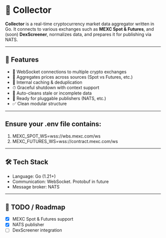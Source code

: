 # 🧠 Collector

**Collector** is a real-time cryptocurrency market data aggregator written in Go. It connects to various exchanges such as **MEXC Spot & Futures**, and (soon) **DexScreener**, normalizes data, and prepares it for publishing via NATS.

---

## 🚀 Features

- 📡 WebSocket connections to multiple crypto exchanges
- 🔁 Aggregates prices across sources (Spot vs Futures, etc.)
- 🧠 Internal caching & deduplication
- ⏱ Graceful shutdown with context support
- 🧹 Auto-cleans stale or incomplete data
- 🔄 Ready for pluggable publishers (NATS, etc.)
- ✅ Clean modular structure

---

## Ensure your .env file contains:
1. MEXC_SPOT_WS=wss://wbs.mexc.com/ws
1. MEXC_FUTURES_WS=wss://contract.mexc.com/ws

---

## 🛠 Tech Stack
- Language: Go (1.21+)
- Communication: WebSocket. Protobuf in future
- Message broker: NATS

--- 
## 📌 TODO / Roadmap
- [x] MEXC Spot & Futures support
- [x] NATS publisher
- [ ] DexScreener integration

